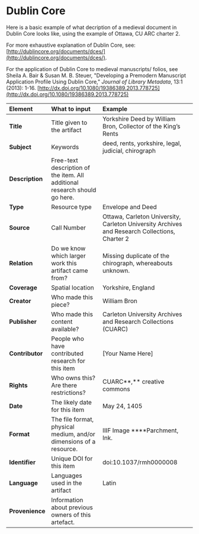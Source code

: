 # Dublin Core

Here is a basic example of what decription of a medieval document in Dublin Core looks like, using the example of Ottawa, CU ARC charter 2. 

For more exhaustive explanation of Dublin Core, see: [http://dublincore.org/documents/dces/](http://dublincore.org/documents/dces/). 

For the application of Dublin Core to medieval manuscripts/ folios, see Sheila A. Bair & Susan M. B. Steuer, "Developing a Premodern Manuscript Application Profile Using Dublin Core," _Journal of Library Metadata_, 13:1 \(2013\): 1-16. [http://dx.doi.org/10.1080/19386389.2013.778725](http://dx.doi.org/10.1080/19386389.2013.778725)

| **Element** | **What to input** | **Example** |
| :--- | :--- | :--- |
| **Title** | Title given to the artifact | Yorkshire Deed by William Bron, Collector of the King’s Rents |
| **Subject** | Keywords | deed, rents, yorkshire, legal, judicial, chirograph |
| **Description** | Free-text description of the item. All additional research should go here. |  |
| **Type** | Resource type | Envelope and Deed |
| **Source** | Call Number | Ottawa, Carleton University, Carleton University Archives and Research Collections, Charter 2 |
| **Relation** | Do we know which larger work this artifact came from? | Missing duplicate of the chirograph, whereabouts unknown. |
| **Coverage** | Spatial location | Yorkshire, England |
| **Creator** | Who made this piece? | William Bron |
| **Publisher** | Who made this content available? | Carleton University Archives and Research Collections \(CUARC\) |
| **Contributor** | People who have contributed research for this item | \[Your Name Here\] |
| **Rights** | Who owns this? Are there restrictions? | CUARC**,** creative commons |
| **Date** | The likely date for this item | May 24, 1405 |
| **Format** | The file format, physical medium, and/or dimensions of a resource. | IIIF Image ****Parchment, Ink. |
| **Identifier** | Unique DOI for this item | doi:10.1037/rmh0000008 |
| **Language** | Languages used in the artifact | Latin |
| **Provenience** | Information about previous owners of this artefact. |  |

